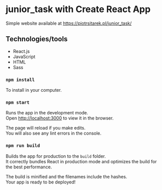 # junior_task with Create React App

Simple website available at https://piotrsitarek.pl/junior_task/ 

## Technologies/tools
* React.js
* JavaScript
* HTML
* Sass

### `npm install` 
To install in your computer.

### `npm start`

Runs the app in the development mode.\
Open [http://localhost:3000](http://localhost:3000) to view it in the browser.

The page will reload if you make edits.\
You will also see any lint errors in the console.

### `npm run build`

Builds the app for production to the `build` folder.\
It correctly bundles React in production mode and optimizes the build for the best performance.

The build is minified and the filenames include the hashes.\
Your app is ready to be deployed!
